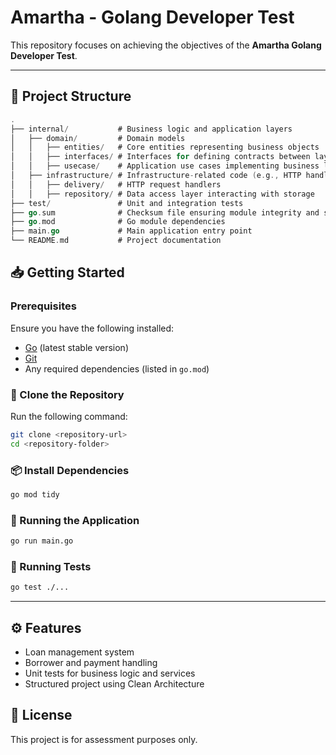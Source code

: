 # Amartha - Golang Developer Test

This repository focuses on achieving the objectives of the **Amartha Golang Developer Test**.

---

## 📂 Project Structure

```go
.
├── internal/           # Business logic and application layers
│   ├── domain/         # Domain models
│   │   ├── entities/   # Core entities representing business objects
│   │   ├── interfaces/ # Interfaces for defining contracts between layers
│   │   ├── usecase/    # Application use cases implementing business logic
│   ├── infrastructure/ # Infrastructure-related code (e.g., HTTP handlers, database)
│   │   ├── delivery/   # HTTP request handlers
│   │   ├── repository/ # Data access layer interacting with storage
├── test/               # Unit and integration tests
├── go.sum              # Checksum file ensuring module integrity and security
├── go.mod              # Go module dependencies
├── main.go             # Main application entry point
└── README.md           # Project documentation

```

## 📥 Getting Started

### Prerequisites

Ensure you have the following installed:

- [Go](https://go.dev/dl/) (latest stable version)
- [Git](https://git-scm.com/)
- Any required dependencies (listed in `go.mod`)

### 📌 Clone the Repository

Run the following command:

```sh
git clone <repository-url>
cd <repository-folder>
```

### 📦 Install Dependencies

```sh
go mod tidy
```

### 🚀 Running the Application

```sh
go run main.go
```

### 🧪 Running Tests

```sh
go test ./...
```

---

## ⚙️ Features

- Loan management system
- Borrower and payment handling
- Unit tests for business logic and services
- Structured project using Clean Architecture

## 📜 License

This project is for assessment purposes only.
